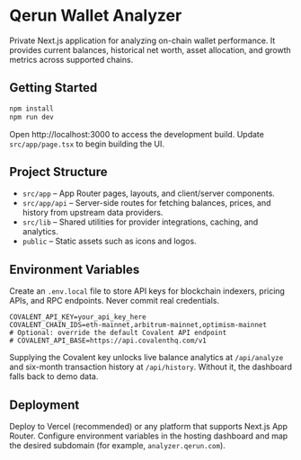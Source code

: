 # Qerun Wallet Analyzer

Private Next.js application for analyzing on-chain wallet performance. It provides current balances, historical net worth, asset allocation, and growth metrics across supported chains.

## Getting Started

```bash
npm install
npm run dev
```

Open http://localhost:3000 to access the development build. Update `src/app/page.tsx` to begin building the UI.

## Project Structure

- `src/app` – App Router pages, layouts, and client/server components.
- `src/app/api` – Server-side routes for fetching balances, prices, and history from upstream data providers.
- `src/lib` – Shared utilities for provider integrations, caching, and analytics.
- `public` – Static assets such as icons and logos.

## Environment Variables

Create an `.env.local` file to store API keys for blockchain indexers, pricing APIs, and RPC endpoints. Never commit real credentials.

```env
COVALENT_API_KEY=your_api_key_here
COVALENT_CHAIN_IDS=eth-mainnet,arbitrum-mainnet,optimism-mainnet
# Optional: override the default Covalent API endpoint
# COVALENT_API_BASE=https://api.covalenthq.com/v1
```

Supplying the Covalent key unlocks live balance analytics at `/api/analyze` and six-month transaction history at `/api/history`. Without it, the dashboard falls back to demo data.

## Deployment

Deploy to Vercel (recommended) or any platform that supports Next.js App Router. Configure environment variables in the hosting dashboard and map the desired subdomain (for example, `analyzer.qerun.com`).
